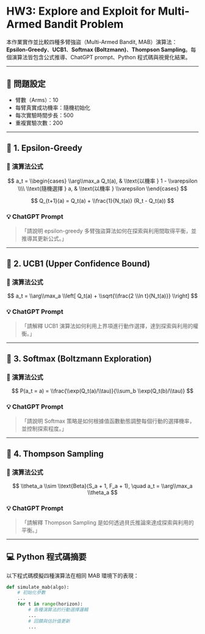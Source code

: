 # HW3: Explore and Exploit for Multi-Armed Bandit Problem

本作業實作並比較四種多臂強盜（Multi-Armed Bandit, MAB）演算法：**Epsilon-Greedy**、**UCB1**、**Softmax (Boltzmann)**、**Thompson Sampling**。每個演算法皆包含公式推導、ChatGPT prompt、Python 程式碼與視覺化結果。

---

## 📌 問題設定

- 臂數（Arms）：10
- 每臂真實成功機率：隨機初始化
- 每次實驗時間步長：500
- 重複實驗次數：200

---

## 🔢 1. Epsilon-Greedy

### 📘 演算法公式

$$
a_t =
\\begin{cases}
\\arg\\max_a Q_t(a), & \\text{以機率 } 1 - \\varepsilon \\\\
\\text{隨機選擇 } a, & \\text{以機率 } \\varepsilon
\\end{cases}
$$

$$
Q_{t+1}(a) = Q_t(a) + \\frac{1}{N_t(a)} (R_t - Q_t(a))
$$

### 💡 ChatGPT Prompt

> 「請說明 epsilon-greedy 多臂強盜算法如何在探索與利用間取得平衡，並推導其更新公式。」

---

## 🔢 2. UCB1 (Upper Confidence Bound)

### 📘 演算法公式

$$
a_t = \\arg\\max_a \\left[ Q_t(a) + \\sqrt{\\frac{2 \\ln t}{N_t(a)}} \\right]
$$

### 💡 ChatGPT Prompt

> 「請解釋 UCB1 演算法如何利用上界項進行動作選擇，達到探索與利用的權衡。」

---

## 🔢 3. Softmax (Boltzmann Exploration)

### 📘 演算法公式

$$
P(a_t = a) = \\frac{\\exp(Q_t(a)/\\tau)}{\\sum_b \\exp(Q_t(b)/\\tau)}
$$

### 💡 ChatGPT Prompt

> 「請說明 Softmax 策略是如何根據值函數動態調整每個行動的選擇機率，並控制探索程度。」

---

## 🔢 4. Thompson Sampling

### 📘 演算法公式

$$
\\theta_a \\sim \\text{Beta}(S_a + 1, F_a + 1), \quad
a_t = \\arg\\max_a \\theta_a
$$

### 💡 ChatGPT Prompt

> 「請解釋 Thompson Sampling 是如何透過貝氏推論來達成探索與利用的平衡。」

---

## 💻 Python 程式碼摘要

以下程式碼模擬四種演算法在相同 MAB 環境下的表現：

```python
def simulate_mab(algo):
    # 初始化參數
    ...
    for t in range(horizon):
        # 各種演算法的行動選擇邏輯
        ...
        # 回饋與估計值更新
        ...
